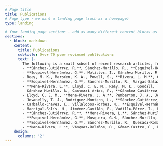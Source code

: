 ```yaml
---
# Page title
title: Publications
# Page type - we want a landing page (such as a homepage)
type: landing

# Your landing page sections - add as many different content blocks as you like
sections:
  - block: markdown
    content:
      title: Publications
      subtitle: Over 70 peer-reviewed publications
      text: |-
        The following is a small subset of recent research articles, for an up to date list, please check the Google Scholar profile of each PI.
        - **Sánchez-Gutiérrez, R.**, Sánchez-Murillo, R., **Esquivel-Hernández**, G., Birkel, C., Boll, J., Rojas-Jiménez, L.D., & Castro-Chacón, L. (2023). Nitrate legacy in a tropical and complex fractured volcanic aquifer system. *Journal of Geophysical Research: Biogeosciences*. In review.
        - **Esquivel-Hernández, G.**, Matiatos, I., Sánchez-Murillo, R., Vystavna, Y., Balestrini, R., Wells, N.S., Monteiro, L.R., Chantara, S., Walters, W., Wassenaar, L.I. (2023): Nitrate isotopes (δ15N, δ18O) in precipitation: best practices from an international coordinated research project, *Isotopes in Environmental and Health Studies*. [Link](https://doi.org/10.1080/10256016.2023.2177649)
        - Reay, M. K., Marsden, K. A., Powell, S., **Rivera, L. M.**, Chadwick, D. R., Jones, D. L., & Evershed, R. P. (2023). The soil microbial community and plant biomass differentially contribute to the retention and recycling of urinary-N in grasslands. *Soil Biology and Biochemistry*. [Link](https://doi.org/10.1016/j.soilbio.2023.109011)
        - **Esquivel-Hernández, G.**, Sánchez-Murillo, R., Vargas-Salazar, E., Quesada-Román, A. (2022). Water stable isotopes reveal the hydrological response of Costa Rican glacial lakes to climate variability. *Journal of South American Earth Sciences*. [Link](https://doi.org/10.1016/j.jsames.2022.104091)
        - **Mena-Rivera, L.**, Lloyd, C. E. M., Reay, M. K., Goodall, T., Read, D. S., Johnes, P. J., & Evershed, R. P. (2022). Tracing carbon and nitrogen microbial assimilation in suspended particles in freshwaters. *Biogeochemistry*. [Link](https://doi.org/10.1007/s10533-022-00915-x)
        - Sánchez-Murillo. R., Gastezzi-Arias, P., **Sánchez-Gutiérrez, R.**, **Esquivel-Hernández, G.**, Pérez-Salazar,R & Poca, M. (2022). Exploring Dissolved Organic Carbon Variations in a High Elevation Tropical Peatland Ecosystem: Cerro de la Muerte, Costa Rica. *Frontiers in Water*. [Link](https://doi.org/10.3389/frwa.2021.742780)
        - Lloyd, C. E. M., **Mena-Rivera, L. A.**, Pemberton, J. A., Johnes, P. J., Jones, D. L., Yates, C. A., Brailsford, F. L., Glanville, H. C., McIntyre, C. A., & Evershed, R. P. (2022). Characterisation of riverine dissolved organic matter using a complementary suite of chromatographic and mass spectrometric methods. *Biogeochemistry*. [Link](https://doi.org/10.1007/s10533-022-00913-z)
        - Jovanelly, T. J., Rodríguez-Montero, L., **Sánchez-Gutiérrez, R.**, **Mena-Rivera, L.**, & Thomas, D. (2020). Evaluating watershed health in Costa Rican national parks and protected areas. *Sustainable Water Resources Management*. [Link](https://doi.org/10.1007/s40899-020-00431-6)
        - Carballo-Chaves, K., Villalobos-Forbes, M., **Esquivel-Hernández, G.**, Sánchez-Murillo, R. (2020). Isotope composition of carbon dioxide and methane in a tropical urban atmosphere. *Isotopes in Environmental and Health Studies*. [Link](https://doi.org/10.1080/10256016.2020.1803855)
        - Madrigal-Solís, H., Jiménez-Gavilán, P., Vadillo-Pérez, I., Fonseca-Sánchez, A., Quesada-Hernández, L., **Sánchez-Gutiérrez, R.**, Calderón-Sánchez, H., & Pardo-Vargas, C. (2020). Application of hydrogeochemistry and isotopic characterization for the assessment of recharge in a volcanic aquifer in the eastern region of central Costa Rica. *Isotopes in Environmental and Health Studies*. [Link](https://doi.org/10.1080/10256016.2020.1814277)
        - **Sánchez-Gutiérrez, R.**, **Mena-Rivera, L.**, Sánchez-Murillo, R., Fonseca-Sánchez, A., & Madrigal-Solís, H. (2020). Hydrogeochemical baseline in a human-altered landscape of the central Pacific coast of Costa Rica. *Environmental Geochemistry and Health*. [Link](https://doi.org/10.1007/s10653-019-00501-5)
        - **Esquivel-Hernández, G.**, Mosquera, G.M., Sánchez-Murillo, R., Birkel, C., Crespo, P., Célleri, R., Windhorst, D., Breuer, L., Boll, J. (2019). Moisture transport and seasonal variations in the stable isotopic composition of rainfall in Central American and Andean Páramos. *Hydrological Processes*. [Link](https://onlinelibrary.wiley.com/doi/abs/10.1002/hyp.13438)
        - **Esquivel-Hernández, G.**, Sánchez-Murillo, R., Quesada-Román, A., Mosquera, G.M., Birkel, C., Boll, J. (2018). Insight into the stable isotopic composition of glacial lakes in a tropical alpine ecosystem: Chirripó, Costa Rica. *Hydrological Processes*. [Link](https://doi.org/10.1002/hyp.13286)
        - **Mena-Rivera, L.**, Vásquez-Bolaños, O., Gómez-Castro, C., Fonseca-Sánchez, A., Rodríguez-Rodríguez, A., & **Sánchez-Gutiérrez, R**. (2018). Ecosystemic Assessment of Surface Water Quality in the Virilla River: Towards Sanitation Processes in Costa Rica. *Water*. [Link](https://doi.org/10.3390/w10070845)
    design:
      columns: '2'
---
```

